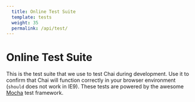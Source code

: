 ```yaml
---
  title: Online Test Suite
  template: tests
  weight: 35
  permalink: /api/test/
---
```


# Online Test Suite

This is the test suite that we use to test Chai during development. Use it to confirm
that Chai will function correctly in your browser environment (`should` does
not work in IE9). These tests are powered by the awesome [Mocha](http://visionmedia.github.com/mocha/)
test framework.
